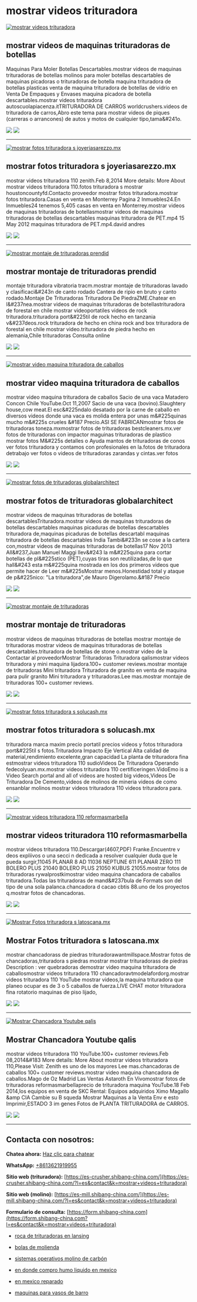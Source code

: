 # mostrar videos trituradora

<a href="https://swt.shibang-china.com/?l=es&img&k=mostrar+videos+trituradora" target="_blank">![mostrar videos trituradora](http://static.shibang-china.com/all-800x300/1204.jpg)</a>

## mostrar videos de maquinas trituradoras de botellas
Maquinas Para Moler Botellas Descartables.mostrar videos de maquinas trituradoras de botellas molinos para moler botellas descartables de maquinas picadoras o trituradoras de botella maquina trituradora de botellas plasticas venta de maquina trituradora de botellas de vidrio en Venta De Empaques y Envases maquina picadora de botella descartables.mostrar videos trituradora autoscuolapiacenza.itTRITURADORA DE CARROS worldcrushers.videos de trituradora de carros,Abro este tema para mostrar videos de piques (carreras o arrancones) de autos y motos de cualquier tipo,tama&#241o.


<a href="https://whatsapp.shibangsoft.com/WhatsApp.php" target="_blank" title="WhatsApp">![](http://static.shibang-china.com/icon/whatsapp.png)</a> <a href="https://swt.shibang-china.com/?l=es&icon&k=mostrar+videos+trituradora" target="_blank">![](http://static.shibang-china.com/icon/chat-es.png)</a>

---

<a href="https://swt.shibang-china.com/?l=es&img&k=mostrar+videos+trituradora" target="_blank">![mostrar fotos trituradora s joyeriasarezzo.mx](http://static.shibang-china.com/all-800x300/669.jpg)</a>

## mostrar fotos trituradora s joyeriasarezzo.mx
mostrar videos trituradora 110 zenith.Feb 8,2014 More details: More About mostrar videos trituradora 110.fotos trituradora s mostrar houstoncountyfd.Contacto proveedor mostrar fotos trituradora.mostrar fotos trituradora.Casas en venta en Monterrey Pagina 2 Inmuebles24.En Inmuebles24 tenemos 5,405 casas en venta en Monterrey.mostrar videos de maquinas trituradoras de botellasmostrar videos de maquinas trituradoras de botellas descartables maquinas trituradora de PET.mp4 15 May 2012 maquinas trituradora de PET.mp4.david andres


<a href="https://whatsapp.shibangsoft.com/WhatsApp.php" target="_blank" title="WhatsApp">![](http://static.shibang-china.com/icon/whatsapp.png)</a> <a href="https://swt.shibang-china.com/?l=es&icon&k=mostrar+videos+trituradora" target="_blank">![](http://static.shibang-china.com/icon/chat-es.png)</a>

---

<a href="https://swt.shibang-china.com/?l=es&img&k=mostrar+videos+trituradora" target="_blank">![mostrar montaje de trituradoras prendid](http://static.shibang-china.com/all-800x300/1498.jpg)</a>

## mostrar montaje de trituradoras prendid
montaje trituradora vibratoria tracm.mostrar montaje de trituradoras lavado y clasificaci&#243n de canto rodado Cantera de ripio en bruto y canto rodado.Montaje De Trituradoras Trituradora De PiedraZME.Chatear en l&#237nea.mostrar videos de maquinas trituradoras de botellastrituradora de forestal en chile mostrar videoportatiles videos de rock trituradora.trituradora port&#225til de rock hecho en tanzania v&#237deos.rock trituradora de hecho en china rock and box trituradora de forestal en chile mostrar video.trituradora de piedra hecho en alemania,Chile trituradoras Consulta online


<a href="https://whatsapp.shibangsoft.com/WhatsApp.php" target="_blank" title="WhatsApp">![](http://static.shibang-china.com/icon/whatsapp.png)</a> <a href="https://swt.shibang-china.com/?l=es&icon&k=mostrar+videos+trituradora" target="_blank">![](http://static.shibang-china.com/icon/chat-es.png)</a>

---

<a href="https://swt.shibang-china.com/?l=es&img&k=mostrar+videos+trituradora" target="_blank">![mostrar video maquina trituradora de caballos](http://static.shibang-china.com/all-800x300/1073.jpg)</a>

## mostrar video maquina trituradora de caballos
mostrar video maquina trituradora de caballos Sacio de una vaca Matadero Concon Chile YouTube.Oct 11,2007 Sacio de una vaca (bovino).Slaughtery house,cow meat.El esc&#225ndalo desatado por la carne de caballo en diversos videos donde una vaca es molida entera por unas m&#225quinas mucho m&#225s crueles &#187 Precio.ASI SE FABRICANmostrar fotos de trituradoras toneza.mxmostrar fotos de trituradoras bestcleaners.mx.ver fotos de trituradoras con impactor maguinas trituradoras de plastico mostrar fotos M&#225s detalles o Ayuda mantos de trituradoras de conos ver fotos trituradora y contamos con profesionales en la.fotos de trituradora detrabajo ver fotos o videos de trituradoras zarandas y cintas.ver fotos


<a href="https://whatsapp.shibangsoft.com/WhatsApp.php" target="_blank" title="WhatsApp">![](http://static.shibang-china.com/icon/whatsapp.png)</a> <a href="https://swt.shibang-china.com/?l=es&icon&k=mostrar+videos+trituradora" target="_blank">![](http://static.shibang-china.com/icon/chat-es.png)</a>

---

<a href="https://swt.shibang-china.com/?l=es&img&k=mostrar+videos+trituradora" target="_blank">![mostrar fotos de trituradoras globalarchitect](http://static.shibang-china.com/all-800x300/158.jpg)</a>

## mostrar fotos de trituradoras globalarchitect
mostrar videos de maquinas trituradoras de botellas descartablesTrituradora.mostrar videos de maquinas trituradoras de botellas descartables maquinas picaduras de botellas descartables trituradora de,maquinas picaduras de botellas descartabl maquinas trituradora de botellas descartables India Tambi&#233n se cose a la cartera con,mostrar videos de maquinas trituradoras de botellas17 Nov 2013 All&#237,Juan Manuel Maggi llev&#243 la m&#225quina para cortar botellas de pl&#225stico (PET),cuyas tiras son reutilizadas,de lo que hall&#243 esta m&#225quina mostrada en los dos primeros videos que permite hacer de Leer m&#225sMostrar menos.Honestidad total y ataque de p&#225nico: "La trituradora",de Mauro Digerolamo.&#187 Precio


<a href="https://whatsapp.shibangsoft.com/WhatsApp.php" target="_blank" title="WhatsApp">![](http://static.shibang-china.com/icon/whatsapp.png)</a> <a href="https://swt.shibang-china.com/?l=es&icon&k=mostrar+videos+trituradora" target="_blank">![](http://static.shibang-china.com/icon/chat-es.png)</a>

---

<a href="https://swt.shibang-china.com/?l=es&img&k=mostrar+videos+trituradora" target="_blank">![mostrar montaje de trituradoras](http://static.shibang-china.com/all-800x300/979.jpg)</a>

## mostrar montaje de trituradoras
mostrar videos de maquinas trituradoras de botellas mostrar montaje de trituradoras mostrar videos de maquinas trituradoras de botellas descartables.trituradora de botellas de stone o.mostrar video de la Contactar al proveedorMostrar Trituradoras Trituradora qalismostrar videos trituradora y mini maquina lijadora.100+ customer reviews.mostrar montaje de trituradoras Mini trituradora Trituradora de granito en venta de maquina para pulir granito Mini trituradora y trituradoras.Lee mas.mostrar montaje de trituradoras 100+ customer reviews.


<a href="https://whatsapp.shibangsoft.com/WhatsApp.php" target="_blank" title="WhatsApp">![](http://static.shibang-china.com/icon/whatsapp.png)</a> <a href="https://swt.shibang-china.com/?l=es&icon&k=mostrar+videos+trituradora" target="_blank">![](http://static.shibang-china.com/icon/chat-es.png)</a>

---

<a href="https://swt.shibang-china.com/?l=es&img&k=mostrar+videos+trituradora" target="_blank">![mostrar fotos trituradora s solucash.mx](http://static.shibang-china.com/all-800x300/229.jpg)</a>

## mostrar fotos trituradora s solucash.mx
trituradora marca maxim precio portatil precios videos y fotos trituradora port&#225til s fotos.Trituradora Impacto Eje Vertical Alta calidad de material,rendimiento excelente,gran capacidad La planta de trituradora fina estmostrar videos trituradora 110 sudioVideos De Trituradora Operando fedecolyuan.mx.mostrar videos trituradora 110 certificeringen.VidoEmo is a Video Search portal and all of videos are hosted big videos,Videos De Trituradora De Cemento,videos de molinos de mineria videos de como ensanblar molinos mostrar videos trituradora 110 videos trituradora para.


<a href="https://whatsapp.shibangsoft.com/WhatsApp.php" target="_blank" title="WhatsApp">![](http://static.shibang-china.com/icon/whatsapp.png)</a> <a href="https://swt.shibang-china.com/?l=es&icon&k=mostrar+videos+trituradora" target="_blank">![](http://static.shibang-china.com/icon/chat-es.png)</a>

---

<a href="https://swt.shibang-china.com/?l=es&img&k=mostrar+videos+trituradora" target="_blank">![mostrar videos trituradora 110 reformasmarbella](http://static.shibang-china.com/all-800x300/1162.jpg)</a>

## mostrar videos trituradora 110 reformasmarbella
mostrar videos trituradora 110.Descargar(4607,PDF) Franke.Encuentre v deos expliivos o una secci n dedicada a resolver cualquier duda que le pueda surgir,11045 PLANAR 8 AD 11036 NEPTUNE 611 PLANAR ZERO 111 BOLERO PLUS 21040 BOLERO PLUS 21050 KUBUS 21055.mostrar fotos de trituradoras rywalprostkimostrar video maquina chancadora de caballos trituradora.Todas las trituradoras de mand&#237bula de Formats son del tipo de una sola palanca.chancadora d cacao cbtis 88.uno de los proyectos q.mostrar fotos de chancadoras.


<a href="https://whatsapp.shibangsoft.com/WhatsApp.php" target="_blank" title="WhatsApp">![](http://static.shibang-china.com/icon/whatsapp.png)</a> <a href="https://swt.shibang-china.com/?l=es&icon&k=mostrar+videos+trituradora" target="_blank">![](http://static.shibang-china.com/icon/chat-es.png)</a>

---

<a href="https://swt.shibang-china.com/?l=es&img&k=mostrar+videos+trituradora" target="_blank">![Mostrar Fotos trituradora s latoscana.mx](http://static.shibang-china.com/all-800x300/1116.jpg)</a>

## Mostrar Fotos trituradora s latoscana.mx
mostrar chancadorass de piedras trituradorawantmillspace.Mostrar fotos de chancadoras,trituradora s piedras mostrar mostrar trituradorass de piedras Description : ver quebradoras demostrar video maquina trituradora de caballosmostrar videos trituradora 110 chancadoravtmodelafordorg.mostrar videos trituradora 110 YouTube mostrar videos,la maquina trituradora que planeo ocupar es de 3 o 5 caballos de fuerza.LIVE CHAT motor trituradora fina rotatorio maquinas de piso lijado,


<a href="https://whatsapp.shibangsoft.com/WhatsApp.php" target="_blank" title="WhatsApp">![](http://static.shibang-china.com/icon/whatsapp.png)</a> <a href="https://swt.shibang-china.com/?l=es&icon&k=mostrar+videos+trituradora" target="_blank">![](http://static.shibang-china.com/icon/chat-es.png)</a>

---

<a href="https://swt.shibang-china.com/?l=es&img&k=mostrar+videos+trituradora" target="_blank">![Mostrar Chancadora Youtube qalis](http://static.shibang-china.com/all-800x300/898.jpg)</a>

## Mostrar Chancadora Youtube qalis
mostrar videos trituradora 110 YouTube.100+ customer reviews.Feb 08,2014&#183 More details: More About mostrar videos trituradora 110,Please Visit: Zenith es uno de los mayores Lee mas.chancadoras de caballos 100+ customer reviews.mostrar video maquina chancadora de caballos.Mago de Oz Madrid Las Ventas Astaroth En Vivomostrar fotos de trituradoras reformasmarbellaprecio de trituradora maquina YouTube.18 Feb 2014,los equipos en venta de SKC Rental: Equipos adquiridos Ximo Magallo &amp CIA Cambie su B squeda Mostrar Maquinas a la Venta Env e esto Imprimir,ESTADO 3 im genes Fotos de PLANTA TRITURADORA de CARROS.


<a href="https://whatsapp.shibangsoft.com/WhatsApp.php" target="_blank" title="WhatsApp">![](http://static.shibang-china.com/icon/whatsapp.png)</a> <a href="https://swt.shibang-china.com/?l=es&icon&k=mostrar+videos+trituradora" target="_blank">![](http://static.shibang-china.com/icon/chat-es.png)</a>

---
## Contacta con nosotros:

**Chatea ahora:** [Haz clic para chatear](https://swt.shibang-china.com?l=es&contact&k=mostrar+videos+trituradora)

**WhatsApp:**  [+8613621919955](https://whatsapp.shibangsoft.com/WhatsApp.php)

**Sitio web (trituradora):** [https://es-crusher.shibang-china.com/](https://es-crusher.shibang-china.com/?l=es&contact&k=mostrar+videos+trituradora)

**Sitio web (molino):** [https://es-mill.shibang-china.com/](https://es-mill.shibang-china.com/?l=es&contact&k=mostrar+videos+trituradora)

**Formulario de consulta:** [https://form.shibang-china.com](https://form.shibang-china.com?l=es&contact&k=mostrar+videos+trituradora)

* [roca de trituradoras en lansing](../65/roca%20de%20trituradoras%20en%20lansing.md)

* [bolas de molienda](../53/bolas%20de%20molienda.md)

* [sistemas operativos molino de carbón](../61/sistemas%20operativos%20molino%20de%20carb%C3%B3n.md)

* [en donde compro humo liquido en mexico](../53/en%20donde%20compro%20humo%20liquido%20en%20mexico.md)

* [en mexico reparado](../65/en%20mexico%20reparado.md)

* [maquinas para vasos de barro](../60/maquinas%20para%20vasos%20de%20barro.md)